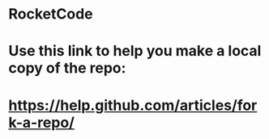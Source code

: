 # RocketCode
# Use this link to help you make a local copy of the repo:
# https://help.github.com/articles/fork-a-repo/
